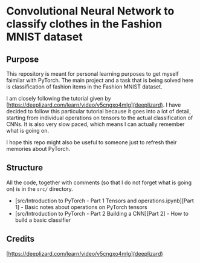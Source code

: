 # Convolutional Neural Network to classify clothes in the Fashion MNIST dataset

## Purpose

This repository is meant for personal learning purposes to get myself faimilar with PyTorch. The main project and a task that is being solved here is classification of fashion items in the Fashion MNIST dataset.

I am closely following the tutorial given by [https://deeplizard.com/learn/video/v5cngxo4mIg](deeplizard). I have decided to follow this particular tutorial because it goes into a lot of detail, starting from individual operations on tensors to the actual classification of CNNs. It is also very slow paced, which means I can actually remember what is going on. 

I hope this repo might also be useful to someone just to refresh their memories about PyTorch.

## Structure

All the code, together with comments (so that I do not forget what is going on) is in the `src/` directory.

- [src/Introduction to PyTorch - Part 1 Tensors and operations.ipynb][Part 1] - Basic notes about operations on PyTorch tensors
- [src/Introduction to PyTorch - Part 2 Building a CNN][Part 2] - How to build a basic classifier


## Credits
[https://deeplizard.com/learn/video/v5cngxo4mIg](deeplizard)
